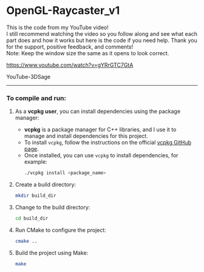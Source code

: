 # OpenGL-Raycaster_v1

This is the code from my YouTube video!  
I still recommend watching the video so you follow along and see what each part does and how it works but here is the code if you need help. Thank you for the support, positive feedback, and comments!  
Note: Keep the window size the same as it opens to look correct.

https://www.youtube.com/watch?v=gYRrGTC7GtA

YouTube-3DSage

---

### To compile and run:

1. As a **vcpkg user**, you can install dependencies using the package manager:
   - **vcpkg** is a package manager for C++ libraries, and I use it to manage and install dependencies for this project.
   - To install `vcpkg`, follow the instructions on the official [vcpkg GitHub page](https://github.com/microsoft/vcpkg).
   - Once installed, you can use `vcpkg` to install dependencies, for example:
     ```bash
     ./vcpkg install <package_name>
     ```

2. Create a build directory:  
   ```bash
   mkdir build_dir
   ```

3. Change to the build directory:  
   ```bash
   cd build_dir
   ```

4. Run CMake to configure the project:  
   ```bash
   cmake ..
   ```

5. Build the project using Make:  
   ```bash
   make
   ```